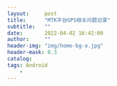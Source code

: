 ```yaml
---
layout:     post
title:      "MTK平台GPS相关问题记录"
subtitle:   ""
date:       2022-04-02 16:42:00
author:     ""
header-img: "img/home-bg-o.jpg"
header-mask: 0.3
catalog:
tags: Android
    -
---
```

 